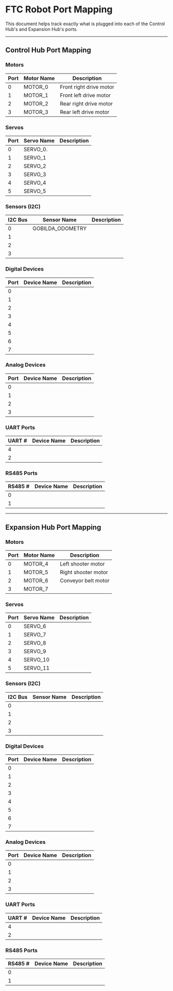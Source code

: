 # FTC Robot Port Mapping

This document helps track exactly what is plugged into each of the Control Hub's and Expansion Hub's ports.

---

## Control Hub Port Mapping

### Motors

| Port | Motor Name         | Description
|------|--------------------|------------------------------------
| 0    | MOTOR_0            | Front right drive motor
| 1    | MOTOR_1            | Front left drive motor
| 2    | MOTOR_2            | Rear right drive motor
| 3    | MOTOR_3            | Rear left drive motor  

### Servos

| Port | Servo Name         | Description
|------|--------------------|------------------------------------
| 0    | SERVO_0.           | 
| 1    | SERVO_1            | 
| 2    | SERVO_2            | 
| 3    | SERVO_3            |
| 4    | SERVO_4            |
| 5    | SERVO_5            |

### Sensors (I2C)

| I2C Bus | Sensor Name       | Description
|---------|-------------------|------------------------------------
| 0       | GOBILDA_ODOMETRY  | 
| 1       |                   | 
| 2       |                   | 
| 3       |                   | 

### Digital Devices

| Port | Device Name        | Description
|------|--------------------|------------------------------------
| 0    |                    |
| 1    |                    |
| 2    |                    |
| 3    |                    |
| 4    |                    |
| 5    |                    |
| 6    |                    |
| 7    |                    |

### Analog Devices

| Port | Device Name        | Description
|------|--------------------|------------------------------------
| 0    |                    |
| 1    |                    |
| 2    |                    |
| 3    |                    |

### UART Ports

| UART # | Device Name        | Description
|--------|--------------------|------------------------------------
| 4      |                    |
| 2      |                    |

### RS485 Ports

| RS485 # | Device Name        | Description
|---------|--------------------|------------------------------------
| 0       |                    |
| 1       |                    |

---

## Expansion Hub Port Mapping

### Motors

| Port | Motor Name         | Description
|------|--------------------|------------------------------------
| 0    | MOTOR_4            | Left shooter motor
| 1    | MOTOR_5            | Right shooter motor
| 2    | MOTOR_6            | Conveyor belt motor
| 3    | MOTOR_7            |

### Servos

| Port | Servo Name         | Description
|------|--------------------|------------------------------------
| 0    | SERVO_6            | 
| 1    | SERVO_7            |
| 2    | SERVO_8            |
| 3    | SERVO_9            |
| 4    | SERVO_10           |
| 5    | SERVO_11          |

### Sensors (I2C)

| I2C Bus | Sensor Name       | Description
|---------|-------------------|------------------------------------
| 0       |                   |
| 1       |                   |
| 2       |                   |
| 3       |                   |

### Digital Devices

| Port | Device Name        | Description
|------|--------------------|------------------------------------
| 0    |                    |
| 1    |                    |
| 2    |                    |
| 3    |                    |
| 4    |                    |
| 5    |                    |
| 6    |                    |
| 7    |                    |

### Analog Devices

| Port | Device Name        | Description
|------|--------------------|------------------------------------
| 0    |                    |
| 1    |                    |
| 2    |                    |
| 3    |                    |

### UART Ports

| UART # | Device Name        | Description
|--------|--------------------|------------------------------------
| 4      |                    |
| 2      |                    |

### RS485 Ports

| RS485 # | Device Name        | Description
|---------|--------------------|------------------------------------
| 0       |                    |
| 1       |                    |
